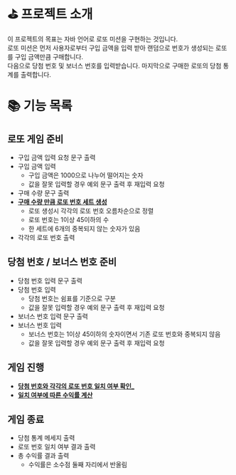 # ⛳️ 프로젝트 소개

이 프로젝트의 목표는 자바 언어로 로또 미션을 구현하는 것입니다.          
로또 미션은 먼저 사용자로부터 구입 금액을 입력 받아 랜덤으로 번호가 생성되는 로또를 구입 금액만큼 구매합니다.        
다음으로 당첨 번호 및 보너스 번호를 입력받습니다. 마지막으로 구매한 로또의 당첨 통계를 출력합니다.      

# 📚 기능 목록

## 로또 게임 준비

- 구입 금액 입력 요청 문구 출력
- 구입 금액 입력
  - 구입 금액은 1000으로 나누어 떨어지는 숫자
  - 값을 잘못 입력할 경우 예외 문구 출력 후 재입력 요청
- 구매 수량 문구 출력
- <U>**구매 수량 만큼 로또 번호 세트 생성**</U>
  - 로또 생성시 각각의 로또 번호 오름차순으로 정렬
  - 로또 번호는 1이상 45이하의 수
  - 한 세트에 6개의 중복되지 않는 숫자가 있음
- 각각의 로또 번호 출력

## 당첨 번호 / 보너스 번호 준비

- 당첨 번호 입력 문구 출력
- 당첨 번호 입력
  - 당첨 번호는 쉼표를 기준으로 구분
  - 값을 잘못 입력할 경우 예외 문구 출력 후 재입력 요청
- 보너스 번호 입력 문구 출력
- 보너스 번호 입력
  - 보너스 번호는 1이상 45이하의 숫자이면서 기존 로또 번호와 중복되지 않음
  - 값을 잘못 입력할 경우 예외 문구 출력 후 재입력 요청

## 게임 진행

- <U>**당첨 번호와 각각의 로또 번호 일치 여부 확인_**</U>
- <U>**일치 여부에 따른 수익률 계산**</U>

## 게임 종료

- 당첨 통계 메세지 출력
- 로또 번호 일치 여부 결과 출력
- 총 수익률 결과 출력
  - 수익률은 소수점 둘째 자리에서 반올림 